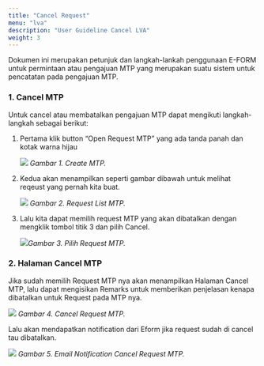 ```yaml
---
title: "Cancel Request"
menu: "lva"
description: "User Guideline Cancel LVA"
weight: 3
---
```


Dokumen ini merupakan petunjuk dan langkah-lankah penggunaan E-FORM untuk permintaan atau pengajuan MTP yang merupakan suatu sistem untuk pencatatan pada pengajuan MTP.

     
### 1. Cancel MTP

Untuk cancel atau membatalkan pengajuan MTP dapat mengikuti langkah-langkah sebagai berikut:

1. Pertama klik button “Open Request MTP” yang ada tanda panah dan kotak warna hijau

    ![](/images/MTP/cancel/homerequest.png?height=auto&classes=border,shadow)
    *Gambar 1. Create MTP.*

2.	Kedua akan menampilkan seperti gambar dibawah untuk melihat reqeust yang pernah kita buat.

    ![](/images/MTP/cancel/list.png?height=auto&classes=border,shadow)
    *Gambar 2. Request List MTP.*

3.	Lalu kita dapat memilih request MTP yang akan dibatalkan dengan mengklik tombol titik 3 dan pilih Cancel.

    ![](/images/MTP/cancel/pilihrequest.png?height=auto&classes=border,shadow)*Gambar 3. Pilih Request MTP.*

### 2. Halaman Cancel MTP

Jika sudah memilih Request MTP nya akan menampilkan Halaman Cancel MTP, lalu dapat mengisikan Remarks untuk memberikan penjelasan kenapa dibatalkan untuk Request pada MTP nya.

![](/images/MTP/cancel/cancel.png?height=auto&classes=border,shadow)
*Gambar 4. Cancel Request MTP.*

Lalu akan mendapatkan notification dari Eform jika request sudah di cancel tau dibatalkan.

![](/images/MTP/cancel/email.png?height=auto&classes=border,shadow)
*Gambar 5. Email Notification Cancel Request MTP.*